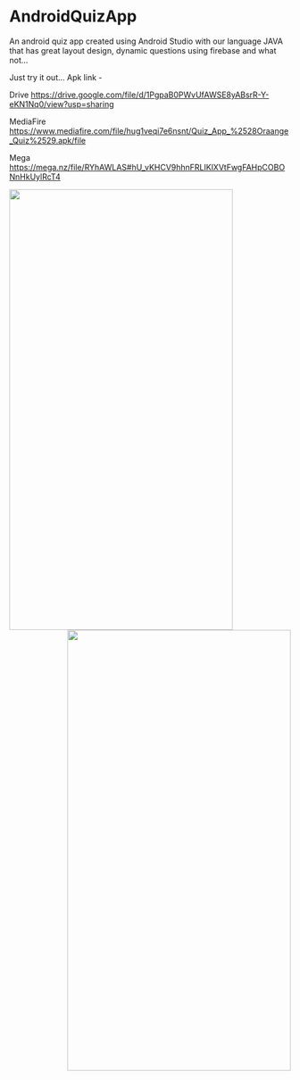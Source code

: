 # AndroidQuizApp
An android quiz app created using Android Studio with our language JAVA that has great layout design, dynamic questions using firebase and what not...

Just try it out...
Apk link -

Drive https://drive.google.com/file/d/1PgpaB0PWvUfAWSE8yABsrR-Y-eKN1Nq0/view?usp=sharing

MediaFire https://www.mediafire.com/file/hug1veqi7e6nsnt/Quiz_App_%2528Oraange_Quiz%2529.apk/file

Mega https://mega.nz/file/RYhAWLAS#hU_vKHCV9hhnFRLIKlXVtFwgFAHpCOBONnHkUylRcT4



<!-- ![Screenshot_1640117302](https://user-images.githubusercontent.com/56214443/146992292-113c00f0-bcfd-43cd-b43d-a7c5421b4a03.png)

![Screenshot_1640117268](https://user-images.githubusercontent.com/56214443/146992412-4a382187-5715-46a1-b084-0e8496096022.png)

![Screenshot_1640117406](https://user-images.githubusercontent.com/56214443/146992431-60140471-c3d7-44e8-b637-c0fab1edec03.png)

![Screenshot_1640117224](https://user-images.githubusercontent.com/56214443/146992455-08540c2f-edb0-467a-90e8-ff2c85e171b4.png)
 -->
<a href="https://user-images.githubusercontent.com/56214443/146992455-08540c2f-edb0-467a-90e8-ff2c85e171b4.png"><img src="https://user-images.githubusercontent.com/56214443/146992455-08540c2f-edb0-467a-90e8-ff2c85e171b4.png" align="left" height="790" width="400" ></a>

<a href="https://user-images.githubusercontent.com/56214443/146992455-08540c2f-edb0-467a-90e8-ff2c85e171b4.png"><img src="https://user-images.githubusercontent.com/56214443/146992455-08540c2f-edb0-467a-90e8-ff2c85e171b4.png" align="right" height="790" width="400" ></a>
